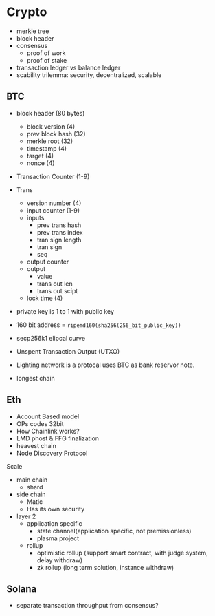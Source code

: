 # Crypto
- merkle tree
- block header
- consensus
  - proof of work
  - proof of stake
- transaction ledger vs balance ledger
- scability trilemma: security, decentralized, scalable
  

## BTC
- block header (80 bytes)
  - block version (4)
  - prev block hash (32)
  - merkle root (32)
  - timestamp (4)
  - target (4)
  - nonce (4)
- Transaction Counter (1-9)
- Trans
  - version number (4)
  - input counter (1-9)
  - inputs
    - prev trans hash
    - prev trans index
    - tran sign length
    - tran sign
    - seq
  - output counter
  - output
    - value
    - trans out len
    - trans out scipt
  - lock time (4)

- private key is 1 to 1 with public key
- 160 bit address = `ripemd160(sha256(256_bit_public_key))`
- secp256k1 elipcal curve

- Unspent Transaction Output (UTXO)
- Lighting network is a protocal uses BTC as bank reservor note.
- longest chain


## Eth
- Account Based model
- OPs codes 32bit
- How Chainlink works?
- LMD phost & FFG finalization
- heavest chain
- Node Discovery Protocol

Scale
  - main chain
    - shard
  - side chain
    - Matic
    - Has its own security
  - layer 2
    - application specific
      - state channel(application specific, not premissionless)
      - plasma project
    - rollup
      - optimistic rollup (support smart contract, with judge system, delay withdraw)
      - zk rollup (long term solution, instance withdraw)

## Solana
- separate transaction throughput from consensus?